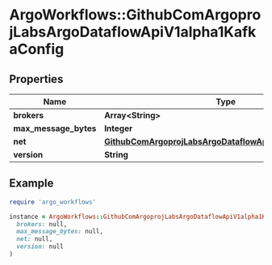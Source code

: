 # ArgoWorkflows::GithubComArgoprojLabsArgoDataflowApiV1alpha1KafkaConfig

## Properties

| Name | Type | Description | Notes |
| ---- | ---- | ----------- | ----- |
| **brokers** | **Array&lt;String&gt;** |  | [optional] |
| **max_message_bytes** | **Integer** |  | [optional] |
| **net** | [**GithubComArgoprojLabsArgoDataflowApiV1alpha1KafkaNET**](GithubComArgoprojLabsArgoDataflowApiV1alpha1KafkaNET.md) |  | [optional] |
| **version** | **String** |  | [optional] |

## Example

```ruby
require 'argo_workflows'

instance = ArgoWorkflows::GithubComArgoprojLabsArgoDataflowApiV1alpha1KafkaConfig.new(
  brokers: null,
  max_message_bytes: null,
  net: null,
  version: null
)
```

